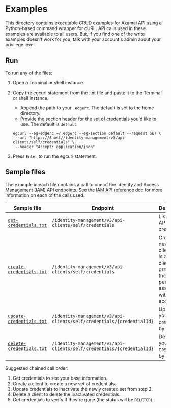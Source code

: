 # Examples

This directory contains executable CRUD examples for Akamai API using a Python-based command wrapper for cURL. API calls used in these examples are available to all users. But, if you find one of the write examples doesn't work for you, talk with your account's admin about your privilege level.

## Run

To run any of the files:

1. Open a Terminal or shell instance.
2. Copy the egcurl statement from the .txt file and paste it to the Terminal or shell instance.
   
   - Append the path to your `.edgerc`. The default is set to the home directory.
   - Provide the section header for the set of credentials you'd like to use. The default is `default`.
   
   ```shell
   egcurl --eg-edgerc ~/.edgerc --eg-section default --request GET \
    --url "https://$host//identity-management/v3/api-clients/self/credentials" \
    --header "Accept: application/json" 
   ```

3. Press `Enter` to run the egcurl statement.
    
## Sample files

The example in each file contains a call to one of the Identity and Access Management (IAM) API endpoints. See the [IAM API reference](https://techdocs.akamai.com/iam-api/reference/api) doc for more information on each of the calls used.

|Sample file|Endpoint|Description|
|---|---|---|
|[`get-credentials.txt`](/examples/get-credentials.txt)|`/identity-management/v3/api-clients/self/credentials`|Lists your API client credentials.|
|[`create-credentials.txt`](/examples/create-credentials.txt)|`/identity-management/v3/api-clients/self/credentials`|Creates a new API client. This is a *quick* client and grants you the default permissions associated with your account.|
|[`update-credentials.txt`](/examples/update-credentials.txt)|`/identity-management/v3/api-clients/self/credentials/{credentialId}`|Updates your credentials by ID.|
|[`delete-credentials.txt`](/examples/delete-credentials.txt)|`/identity-management/v3/api-clients/self/credentials/{credentialId}`|Deletes your credentials by ID.|

Suggested chained call order:

1. Get credentials to see your base information.
2. Create a client to create a new set of credentials.
3. Update credentials to inactivate the newly created set from step 2.
4. Delete a client to delete the inactivated credentials.
5. Get credentials to verify if they're gone (the status will be `DELETED`).